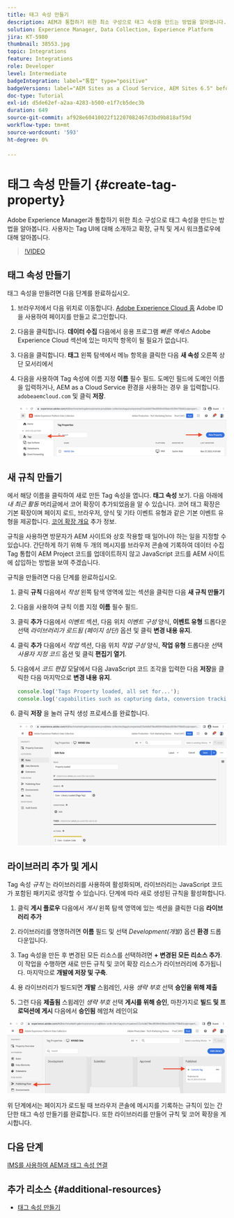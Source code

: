 ```yaml
---
title: 태그 속성 만들기
description: AEM과 통합하기 위한 최소 구성으로 태그 속성을 만드는 방법을 알아봅니다. 사용자는 Tag UI에 대해 소개하고 확장, 규칙 및 게시 워크플로우에 대해 알아봅니다.
solution: Experience Manager, Data Collection, Experience Platform
jira: KT-5980
thumbnail: 38553.jpg
topic: Integrations
feature: Integrations
role: Developer
level: Intermediate
badgeIntegration: label="통합" type="positive"
badgeVersions: label="AEM Sites as a Cloud Service, AEM Sites 6.5" before-title="false"
doc-type: Tutorial
exl-id: d5de62ef-a2aa-4283-b500-e1f7cb5dec3b
duration: 649
source-git-commit: af928e60410022f12207082467d3bd9b818af59d
workflow-type: tm+mt
source-wordcount: '593'
ht-degree: 0%

---
```


# 태그 속성 만들기 {#create-tag-property}

Adobe Experience Manager과 통합하기 위한 최소 구성으로 태그 속성을 만드는 방법을 알아봅니다. 사용자는 Tag UI에 대해 소개하고 확장, 규칙 및 게시 워크플로우에 대해 알아봅니다.

>[!VIDEO](https://video.tv.adobe.com/v/38553?quality=12&learn=on)

## 태그 속성 만들기

태그 속성을 만들려면 다음 단계를 완료하십시오.

1. 브라우저에서 다음 위치로 이동합니다. [Adobe Experience Cloud 홈](https://experience.adobe.com/) Adobe ID을 사용하여 페이지를 만들고 로그인합니다.

1. 다음을 클릭합니다. **데이터 수집** 다음에서 응용 프로그램 _빠른 액세스_ Adobe Experience Cloud 섹션에 있는 마지막 항목이 될 필요가 없습니다.

1. 다음을 클릭합니다. **태그** 왼쪽 탐색에서 메뉴 항목을 클릭한 다음 **새 속성** 오른쪽 상단 모서리에서

1. 다음을 사용하여 Tag 속성에 이름 지정 **이름** 필수 필드. 도메인 필드에 도메인 이름을 입력하거나, AEM as a Cloud Service 환경을 사용하는 경우 을 입력합니다. `adobeaemcloud.com` 및 클릭 **저장**.

   ![태그 속성](assets/tag-properties.png)

## 새 규칙 만들기

에서 해당 이름을 클릭하여 새로 만든 Tag 속성을 엽니다. **태그 속성** 보기. 다음 아래에 _내 최근 활동_ 머리글에서 코어 확장이 추가되었음을 알 수 있습니다. 코어 태그 확장은 기본 확장이며 페이지 로드, 브라우저, 양식 및 기타 이벤트 유형과 같은 기본 이벤트 유형을 제공합니다. [코어 확장 개요](https://experienceleague.adobe.com/docs/experience-platform/tags/extensions/client/core/overview.html) 추가 정보.

규칙을 사용하면 방문자가 AEM 사이트와 상호 작용할 때 일어나야 하는 일을 지정할 수 있습니다. 간단하게 하기 위해 두 개의 메시지를 브라우저 콘솔에 기록하여 데이터 수집 Tag 통합이 AEM Project 코드를 업데이트하지 않고 JavaScript 코드를 AEM 사이트에 삽입하는 방법을 보여 주겠습니다.

규칙을 만들려면 다음 단계를 완료하십시오.

1. 클릭 **규칙** 다음에서 _작성_ 왼쪽 탐색 영역에 있는 섹션을 클릭한 다음 **새 규칙 만들기**

1. 다음을 사용하여 규칙 이름 지정 **이름** 필수 필드.

1. 클릭 **추가** 다음에서 _이벤트_ 섹션, 다음 위치 _이벤트 구성_ 양식, **이벤트 유형** 드롭다운 선택 _라이브러리가 로드됨 (페이지 상단)_ 옵션 및 클릭 **변경 내용 유지**.

1. 클릭 **추가** 다음에서 _작업_ 섹션, 다음 위치 _작업 구성_ 양식, **작업 유형** 드롭다운 선택 _사용자 지정 코드_ 옵션 및 클릭 **편집기 열기**.

1. 다음에서 _코드 편집_ 모달에서 다음 JavaScript 코드 조각을 입력한 다음 **저장**&#x200B;을 클릭한 다음 마지막으로 **변경 내용 유지**.

   ```javascript
   console.log('Tags Property loaded, all set for...');
   console.log('capabilities such as capturing data, conversion tracking and delivering unique and personalized experiences');
   ```

1. 클릭 **저장** 을 눌러 규칙 생성 프로세스를 완료합니다.

   ![새 규칙](assets/new-rule.png)

## 라이브러리 추가 및 게시

Tag 속성 _규칙_ 는 라이브러리를 사용하여 활성화되며, 라이브러리는 JavaScript 코드가 포함된 패키지로 생각할 수 있습니다. 단계에 따라 새로 생성된 규칙을 활성화합니다.

1. 클릭 **게시 플로우** 다음에서 _게시_ 왼쪽 탐색 영역에 있는 섹션을 클릭한 다음 **라이브러리 추가**

1. 라이브러리를 명명하려면 **이름** 필드 및 선택 _Development(개발)_ 옵션 **환경** 드롭다운입니다.

1. Tag 속성을 만든 후 변경된 모든 리소스를 선택하려면 **+ 변경된 모든 리소스 추가**. 이 작업을 수행하면 새로 만든 규칙 및 코어 확장 리소스가 라이브러리에 추가됩니다. 마지막으로 **개발에 저장 및 구축**.

1. 용 라이브러리가 빌드되면 **개발** 스윔레인, 사용 _생략 부호_ 선택 **승인을 위해 제출**

1. 그런 다음 **제출됨** 스윔레인 _생략 부호_ 선택 **게시를 위해 승인**, 마찬가지로 **빌드 및 프로덕션에 게시** 다음에서 **승인됨** 헤엄쳐 레인이요

![게시된 라이브러리](assets/published-library.png)


위 단계에서는 페이지가 로드될 때 브라우저 콘솔에 메시지를 기록하는 규칙이 있는 간단한 태그 속성 만들기를 완료합니다. 또한 라이브러리를 만들어 규칙 및 코어 확장을 게시합니다.

## 다음 단계

[IMS를 사용하여 AEM과 태그 속성 연결](connect-aem-tag-property-using-ims.md)


## 추가 리소스 {#additional-resources}

* [태그 속성 만들기](https://experienceleague.adobe.com/docs/platform-learn/implement-in-websites/configure-tags/create-a-property.html)
